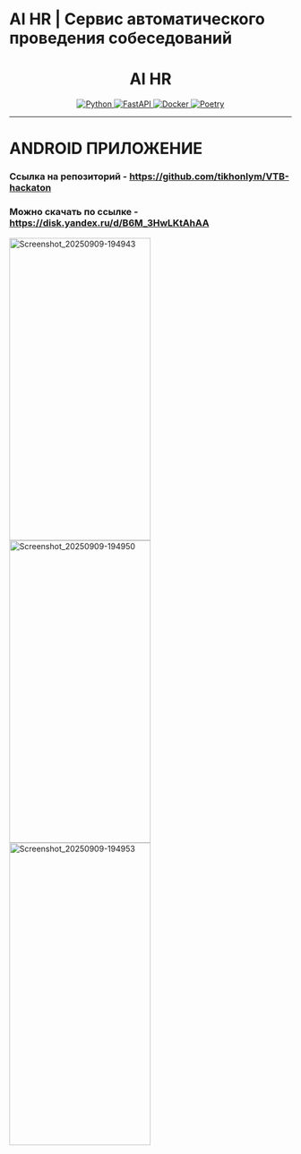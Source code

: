 # AI HR | Сервис автоматического проведения собеседований

<h1 align="center">AI HR</h1>

<div align="center">
  <a href="https://www.python.org/">
    <img alt="Python" src="https://img.shields.io/badge/Python-3.10+-blue?logo=python&logoColor=white&style=for-the-badge" />
  </a>
  <a href="https://fastapi.tiangolo.com/">
    <img alt="FastAPI" src="https://img.shields.io/badge/FastAPI-0.95+-red?logo=fastapi&logoColor=white&style=for-the-badge" />
  </a>
  <a href="https://www.docker.com/">
    <img alt="Docker" src="https://img.shields.io/badge/Docker-✓-blue?logo=docker&logoColor=white&style=for-the-badge" />
  </a>
  <a href="https://python-poetry.org/">
    <img alt="Poetry" src="https://img.shields.io/badge/Poetry-✓-orange?logo=poetry&logoColor=white&style=for-the-badge" />
  </a>
</div>

<hr>

# ANDROID ПРИЛОЖЕНИЕ

### Ссылка на репозиторий -  https://github.com/tikhonlym/VTB-hackaton

### Можно скачать по ссылке - https://disk.yandex.ru/d/B6M_3HwLKtAhAA

<img width="252" height="540" alt="Screenshot_20250909-194943" src="https://github.com/user-attachments/assets/373a4735-f549-4e8e-ae99-bc075a04e5cb" />

<img width="252" height="540" alt="Screenshot_20250909-194950" src="https://github.com/user-attachments/assets/b91bd687-c5ea-4c7d-8044-8e38f0209d74" />

<img width="252" height="540" alt="Screenshot_20250909-194953" src="https://github.com/user-attachments/assets/6660d6a0-b76b-4cf8-84e4-8124b3e4b6a4" />

